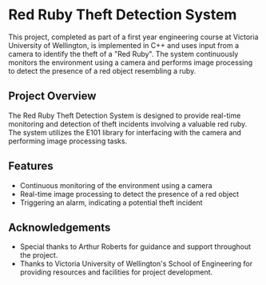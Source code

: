 # Red Ruby Theft Detection System

This project, completed as part of a first year engineering course at Victoria University of Wellington, is implemented in C++ and uses input from a camera to identify the theft of a "Red Ruby". The system continuously monitors the environment using a camera and performs image processing to detect the presence of a red object resembling a ruby.

## Project Overview

The Red Ruby Theft Detection System is designed to provide real-time monitoring and detection of theft incidents involving a valuable red ruby. The system utilizes the E101 library for interfacing with the camera and performing image processing tasks. 

## Features

- Continuous monitoring of the environment using a camera
- Real-time image processing to detect the presence of a red object
- Triggering an alarm, indicating a potential theft incident

## Acknowledgements

- Special thanks to Arthur Roberts for guidance and support throughout the project.
- Thanks to Victoria University of Wellington's School of Engineering for providing resources and facilities for project development.
